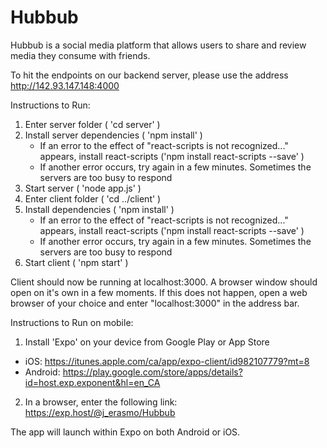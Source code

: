 # Hubbub


Hubbub is a social media platform that allows users to share and review media they consume with friends.

To hit the endpoints on our backend server, please use the address http://142.93.147.148:4000

Instructions to Run:

1. Enter server folder ( 'cd server' )
2. Install server dependencies ( 'npm install' )
    - If an error to the effect of "react-scripts is not recognized..." appears, install react-scripts ('npm install react-scripts --save' )
    - If another error occurs, try again in a few minutes. Sometimes the servers are too busy to respond
3. Start server ( 'node app.js' )
4. Enter client folder ( 'cd ../client' )
5. Install dependencies ( 'npm install' )
    - If an error to the effect of "react-scripts is not recognized..." appears, install react-scripts ('npm install react-scripts --save' )
    - If another error occurs, try again in a few minutes. Sometimes the servers are too busy to respond
6. Start client ( 'npm start' )

Client should now be running at localhost:3000. A browser window should open on it's own in a few moments.
If this does not happen, open a web browser of your choice and enter "localhost:3000" in the address bar.

Instructions to Run on mobile:

1. Install 'Expo' on your device from Google Play or App Store
  - iOS: https://itunes.apple.com/ca/app/expo-client/id982107779?mt=8
  - Android:  https://play.google.com/store/apps/details?id=host.exp.exponent&hl=en_CA
2. In a browser, enter the following link: https://exp.host/@j_erasmo/Hubbub

The app will launch within Expo on both Android or iOS.
